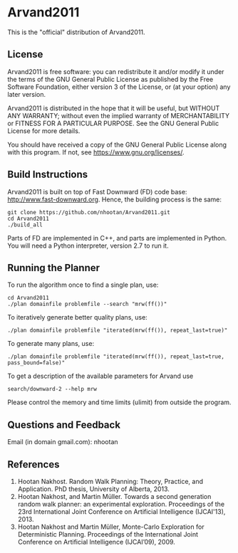 # Arvand2011

This is the "official" distribution of Arvand2011.

## License

Arvand2011 is free software: you can redistribute it and/or modify
it under the terms of the GNU General Public License as published by
the Free Software Foundation, either version 3 of the License, or (at
your option) any later version.

Arvand2011 is distributed in the hope that it will be useful, but
WITHOUT ANY WARRANTY; without even the implied warranty of
MERCHANTABILITY or FITNESS FOR A PARTICULAR PURPOSE. See the GNU
General Public License for more details.

You should have received a copy of the GNU General Public License
along with this program. If not, see <https://www.gnu.org/licenses/>.

## Build Instructions

Arvand2011 is built on top of Fast Downward (FD) code base: http://www.fast-downward.org.
Hence, the building process is the same:

```
git clone https://github.com/nhootan/Arvand2011.git
cd Arvand2011
./build_all
```

Parts of FD are implemented in C++, and parts are implemented
in Python. You will need a Python interpreter, version 2.7  to
run it.

## Running the Planner

To run the algorithm once to find a single plan, use:
```
cd Arvand2011
./plan domainfile problemfile --search "mrw(ff())"
```

To iteratively generate better quality plans, use:
```
./plan domainfile problemfile "iterated(mrw(ff()), repeat_last=true)"
```

To generate many plans, use:
```
./plan domainfile problemfile "iterated(mrw(ff()), repeat_last=true, pass_bound=false)"
```

To get a description of the available parameters for Arvand use
```
search/downward-2 --help mrw
```

Please control the memory and time limits (ulimit) from outside the program.

## Questions and Feedback

Email (in domain gmail.com): nhootan

## References

1. Hootan Nakhost. Random Walk Planning: Theory, Practice, and Application. PhD thesis, University of Alberta, 2013.
2. Hootan Nakhost, and Martin M&uuml;ller. Towards a second generation random walk planner: an experimental exploration. Proceedings of the 23rd International Joint Conference on Artificial Intelligence (IJCAI'13), 2013.
3. Hootan Nakhost and Martin M&uuml;ller, Monte-Carlo Exploration for Deterministic Planning. Proceedings of the International Joint Conference on Artificial Intelligence (IJCAI’09), 2009.
